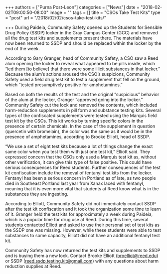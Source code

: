 +++
authors = ["Purna Post-Leon"]
categories = ["News"]
date = "2018-02-02T09:00:50-08:00"
image = ""
tags = []
title = "CSOs Take Test Kits"
type = "post"
url = "/2018/02/02/csos-take-test-kits/"

+++
During Paideia, Community Safety opened up the Students for Sensible Drug Policy (SSDP) locker in the Gray Campus Center (GCC) and removed all the drug test kits and supplements present there. The materials have now been returned to SSDP and should be replaced within the locker by the end of the week.

According to Gary Granger, head of Community Safety, a CSO saw a Reed alum opening the locker to reveal what appeared to be pills inside, which “led them \[to believe\] that there were some illicit substances in that locker.” Because the alum’s actions aroused the CSO’s suspicions, Community Safety used a field drug test kit to test a supplement that fell on the ground, which “tested presumptively positive for amphetamines.” 

Based on both the results of the test and the original “suspicious” behavior of the alum at the locker, Granger “approved going into the locker.” Community Safety cut the lock and removed the contents, which included harm-reduction supplements in pill form and substance testing kits. Several types of the confiscated supplements were tested using the Marquis field test kit by the CSOs. This kit works by turning specific colors in the presence of certain chemicals. In the case of the supplement in question (quercetin with bromelain), the color was the same as it would be in the presence of amphetamines, according to Brooke Elliott, head of SSDP.

“We use a set of eight test kits because a lot of things change the exact same color when you test them with just one test kit,” Elliott said. They expressed concern that the CSOs only used a Marquis test kit as, without other verification, it can give this type of false positive. This could have serious consequences for Reed students. Further consequences of the test kit confiscation include the removal of fentanyl test kits from the locker. Fentanyl has been a serious concern in Portland as of late, as two people died in Southeast Portland last year from Xanax laced with fentanyl, meaning that it is even more vital that students at Reed know what is in the substances they are ingesting. 

According to Elliott, Community Safety did not immediately contact SSDP after the test kit confiscation and it took the organization some time to learn of it. Granger held the test kits for approximately a week during Paideia, which is a popular time for drug use at Reed. During this time, several students contacted Elliott and asked to use their personal set of test kits as the SSDP one was missing. However, while these students were able to test substances to some capacity, Elliott did not have an additional fentanyl test kit. 

Community Safety has now returned the test kits and supplements to SSDP and is buying them a new lock. Contact Brooke Elliott (broelliot@reed.edu) or SSDP (reed.ssdp.testing.kit@gmail.com) with any questions about harm reduction supplies at Reed.